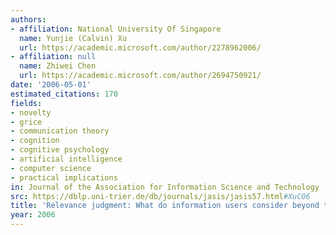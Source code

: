 ```yaml
---
authors:
- affiliation: National University Of Singapore
  name: Yunjie (Calvin) Xu
  url: https://academic.microsoft.com/author/2278962006/
- affiliation: null
  name: Zhiwei Chen
  url: https://academic.microsoft.com/author/2694750921/
date: '2006-05-01'
estimated_citations: 170
fields:
- novelty
- grice
- communication theory
- cognition
- cognitive psychology
- artificial intelligence
- computer science
- practical implications
in: Journal of the Association for Information Science and Technology
src: https://dblp.uni-trier.de/db/journals/jasis/jasis57.html#XuC06
title: 'Relevance judgment: What do information users consider beyond topicality?'
year: 2006
---
```

